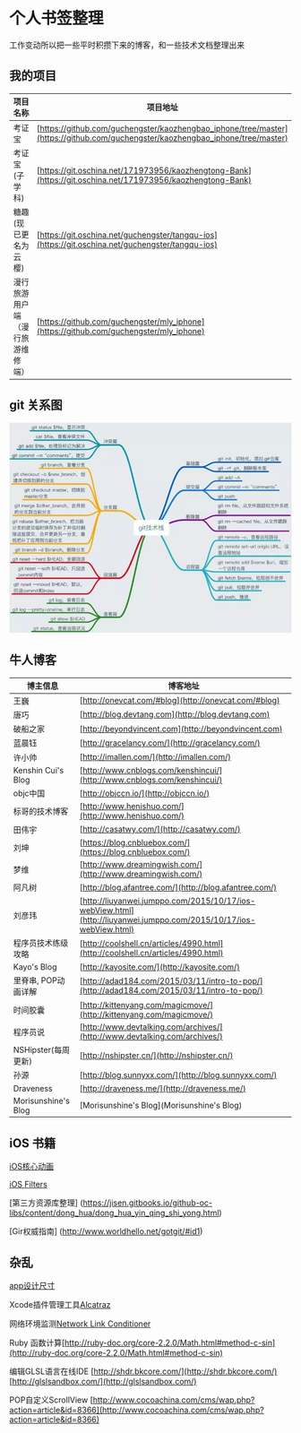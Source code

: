 # 个人书签整理
工作变动所以把一些平时积攒下来的博客，和一些技术文档整理出来
## 我的项目
项目名称 | 项目地址
------- | -------
考证宝|[https://github.com/guchengster/kaozhengbao_iphone/tree/master](https://github.com/guchengster/kaozhengbao_iphone/tree/master)
考证宝(子学科)|[https://git.oschina.net/171973956/kaozhengtong-Bank](https://git.oschina.net/171973956/kaozhengtong-Bank)
糖趣(现已更名为云樱)|[https://git.oschina.net/guchengster/tangqu-ios](https://git.oschina.net/guchengster/tangqu-ios)
漫行旅游用户端（漫行旅游维修端）|[https://github.com/guchengster/mly_iphone](https://github.com/guchengster/mly_iphone)

## git 关系图
![](https://github.com/geng199200/myspecifically/blob/master/git_image/git_tip.jpeg)

## 牛人博客
博主信息 | 博客地址
------- | -------
王巍|[http://onevcat.com/#blog](http://onevcat.com/#blog)
唐巧|[http://blog.devtang.com](http://blog.devtang.com)
破船之家|[http://beyondvincent.com](http://beyondvincent.com)
蓝晨钰|[http://gracelancy.com/](http://gracelancy.com/)
许小帅|[http://imallen.com/](http://imallen.com/)
Kenshin Cui's Blog|[http://www.cnblogs.com/kenshincui/](http://www.cnblogs.com/kenshincui/)
objc中国|[http://objccn.io/](http://objccn.io/)
标哥的技术博客|[http://www.henishuo.com/](http://www.henishuo.com/)
田伟宇|[http://casatwy.com/](http://casatwy.com/)
刘坤|[https://blog.cnbluebox.com/](https://blog.cnbluebox.com/)
梦维|[http://www.dreamingwish.com/](http://www.dreamingwish.com/)
阿凡树|[http://blog.afantree.com/](http://blog.afantree.com/)
刘彦玮|[http://liuyanwei.jumppo.com/2015/10/17/ios-webView.html](http://liuyanwei.jumppo.com/2015/10/17/ios-webView.html)
程序员技术练级攻略|[http://coolshell.cn/articles/4990.html](http://coolshell.cn/articles/4990.html)
Kayo's Blog|[http://kayosite.com/](http://kayosite.com/)
里脊串, POP动画详解 | [http://adad184.com/2015/03/11/intro-to-pop/](http://adad184.com/2015/03/11/intro-to-pop/)
时间胶囊 | [http://kittenyang.com/magicmove/](http://kittenyang.com/magicmove/)
程序员说 | [http://www.devtalking.com/archives/](http://www.devtalking.com/archives/)
NSHipster(每周更新) | [http://nshipster.cn/](http://nshipster.cn/)
孙源 | [http://blog.sunnyxx.com/](http://blog.sunnyxx.com/)
Draveness | [http://draveness.me/](http://draveness.me/)
Morisunshine's Blog | [Morisunshine's Blog](Morisunshine's Blog)
## iOS 书籍
[iOS核心动画](https://zsisme.gitbooks.io/ios-/content/)

[iOS Filters](https://developer.apple.com/library/mac/documentation/GraphicsImaging/Reference/CoreImageFilterReference/#//apple_ref/doc/filter/ci/CIAdditionCompositing)

[第三方资源库整理] (https://jisen.gitbooks.io/github-oc-libs/content/dong_hua/dong_hua_yin_qing_shi_yong.html)

[Gir权威指南] (http://www.worldhello.net/gotgit/#id1)

## 杂乱
[app设计尺寸](http://www.25xt.com/appsize)

Xcode插件管理工具[Alcatraz](http://www.jianshu.com/p/7a2484123bf6)

网络环境监测[Network Link Conditioner](http://nshipster.cn/network-link-conditioner/)

Ruby 函数计算[http://ruby-doc.org/core-2.2.0/Math.html#method-c-sin](http://ruby-doc.org/core-2.2.0/Math.html#method-c-sin)

编辑GLSL语言在线IDE [http://shdr.bkcore.com/](http://shdr.bkcore.com/)    [http://glslsandbox.com/](http://glslsandbox.com/)

POP自定义ScrollView [http://www.cocoachina.com/cms/wap.php?action=article&id=8366](http://www.cocoachina.com/cms/wap.php?action=article&id=8366)
